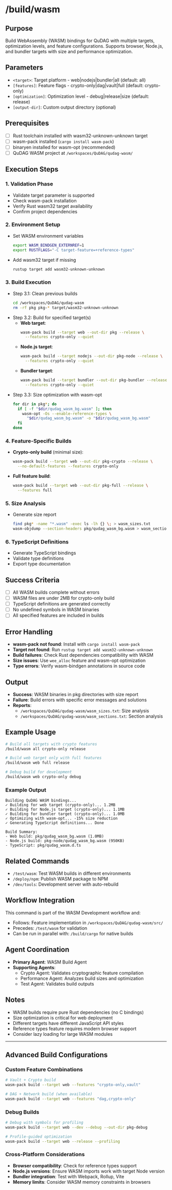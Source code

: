 # /build/wasm

## Purpose
Build WebAssembly (WASM) bindings for QuDAG with multiple targets, optimization levels, and feature configurations. Supports browser, Node.js, and bundler targets with size and performance optimization.

## Parameters
- `<target>`: Target platform - web|nodejs|bundler|all (default: all)
- `[features]`: Feature flags - crypto-only|dag|vault|full (default: crypto-only)
- `[optimization]`: Optimization level - debug|release|size (default: release)
- `[output-dir]`: Custom output directory (optional)

## Prerequisites
- [ ] Rust toolchain installed with wasm32-unknown-unknown target
- [ ] wasm-pack installed (`cargo install wasm-pack`)
- [ ] binaryen installed for wasm-opt (recommended)
- [ ] QuDAG WASM project at `/workspaces/QuDAG/qudag-wasm/`

## Execution Steps

### 1. Validation Phase
- Validate target parameter is supported
- Check wasm-pack installation
- Verify Rust wasm32 target availability
- Confirm project dependencies

### 2. Environment Setup
- Set WASM environment variables
  ```bash
  export WASM_BINDGEN_EXTERNREF=1
  export RUSTFLAGS="-C target-feature=+reference-types"
  ```
- Add wasm32 target if missing
  ```bash
  rustup target add wasm32-unknown-unknown
  ```

### 3. Build Execution
- Step 3.1: Clean previous builds
  ```bash
  cd /workspaces/QuDAG/qudag-wasm
  rm -rf pkg pkg-* target/wasm32-unknown-unknown
  ```
- Step 3.2: Build for specified target(s)
  - **Web target**:
    ```bash
    wasm-pack build --target web --out-dir pkg --release \
      --features crypto-only --quiet
    ```
  - **Node.js target**:
    ```bash
    wasm-pack build --target nodejs --out-dir pkg-node --release \
      --features crypto-only --quiet
    ```
  - **Bundler target**:
    ```bash
    wasm-pack build --target bundler --out-dir pkg-bundler --release \
      --features crypto-only --quiet
    ```
- Step 3.3: Size optimization with wasm-opt
  ```bash
  for dir in pkg*; do
    if [ -f "$dir/qudag_wasm_bg.wasm" ]; then
      wasm-opt -Os --enable-reference-types \
        "$dir/qudag_wasm_bg.wasm" -o "$dir/qudag_wasm_bg.wasm"
    fi
  done
  ```

### 4. Feature-Specific Builds
- **Crypto-only build** (minimal size):
  ```bash
  wasm-pack build --target web --out-dir pkg-crypto --release \
    --no-default-features --features crypto-only
  ```
- **Full feature build**:
  ```bash
  wasm-pack build --target web --out-dir pkg-full --release \
    --features full
  ```

### 5. Size Analysis
- Generate size report
  ```bash
  find pkg* -name "*.wasm" -exec ls -lh {} \; > wasm_sizes.txt
  wasm-objdump --section-headers pkg/qudag_wasm_bg.wasm > wasm_sections.txt
  ```

### 6. TypeScript Definitions
- Generate TypeScript bindings
- Validate type definitions
- Export type documentation

## Success Criteria
- [ ] All WASM builds complete without errors
- [ ] WASM files are under 2MB for crypto-only build
- [ ] TypeScript definitions are generated correctly
- [ ] No undefined symbols in WASM binaries
- [ ] All specified features are included in builds

## Error Handling
- **wasm-pack not found**: Install with `cargo install wasm-pack`
- **Target not found**: Run `rustup target add wasm32-unknown-unknown`
- **Build failures**: Check Rust dependencies compatibility with WASM
- **Size issues**: Use `wee_alloc` feature and wasm-opt optimization
- **Type errors**: Verify wasm-bindgen annotations in source code

## Output
- **Success**: WASM binaries in pkg directories with size report
- **Failure**: Build errors with specific error messages and solutions
- **Reports**: 
  - `/workspaces/QuDAG/qudag-wasm/wasm_sizes.txt`: Size analysis
  - `/workspaces/QuDAG/qudag-wasm/wasm_sections.txt`: Section analysis

## Example Usage
```bash
# Build all targets with crypto features
/build/wasm all crypto-only release

# Build web target only with full features
/build/wasm web full release

# Debug build for development
/build/wasm web crypto-only debug
```

### Example Output
```
Building QuDAG WASM bindings...
✓ Building for web target (crypto-only)... 1.2MB
✓ Building for Node.js target (crypto-only)... 1.1MB  
✓ Building for bundler target (crypto-only)... 1.0MB
✓ Optimizing with wasm-opt... -15% size reduction
✓ Generating TypeScript definitions... Done

Build Summary:
- Web build: pkg/qudag_wasm_bg.wasm (1.0MB)
- Node.js build: pkg-node/qudag_wasm_bg.wasm (950KB)
- TypeScript: pkg/qudag_wasm.d.ts
```

## Related Commands
- `/test/wasm`: Test WASM builds in different environments
- `/deploy/npm`: Publish WASM package to NPM
- `/dev/tools`: Development server with auto-rebuild

## Workflow Integration
This command is part of the WASM Development workflow and:
- Follows: Feature implementation in `/workspaces/QuDAG/qudag-wasm/src/`
- Precedes: `/test/wasm` for validation
- Can be run in parallel with: `/build/cargo` for native builds

## Agent Coordination
- **Primary Agent**: WASM Build Agent
- **Supporting Agents**: 
  - Crypto Agent: Validates cryptographic feature compilation
  - Performance Agent: Analyzes build sizes and optimization
  - Test Agent: Validates build outputs

## Notes
- WASM builds require pure Rust dependencies (no C bindings)
- Size optimization is critical for web deployment
- Different targets have different JavaScript API styles
- Reference types feature requires modern browser support
- Consider lazy loading for large WASM modules

---

## Advanced Build Configurations

### Custom Feature Combinations
```bash
# Vault + Crypto build
wasm-pack build --target web --features "crypto-only,vault"

# DAG + Network build (when available)
wasm-pack build --target web --features "dag,crypto-only"
```

### Debug Builds
```bash
# Debug with symbols for profiling
wasm-pack build --target web --dev --debug --out-dir pkg-debug

# Profile-guided optimization
wasm-pack build --target web --release --profiling
```

### Cross-Platform Considerations
- **Browser compatibility**: Check for reference types support
- **Node.js versions**: Ensure WASM imports work with target Node version
- **Bundler integration**: Test with Webpack, Rollup, Vite
- **Memory limits**: Consider WASM memory constraints in browsers